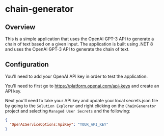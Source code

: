 # chain-generator

## Overview

This is a simple application that uses the OpenAI GPT-3 API to generate a chain of text based on a given input. The application is built using .NET 8 and uses the OpenAI GPT-3 API to generate the chain of text.

## Configuration

You'll need to add your OpenAI API key in order to test the application.

You'll need to first go to https://platform.openai.com/api-keys and create an API key.

Next you'll need to take your API key and update your local secrets.json file by going to the `Solution Explorer` and right clicking on the `ChainGenerator` project and selecting `Managed User Secrets` and the following:

```json
{
  "OpenAIServiceOptions:ApiKey": "YOUR_API_KEY"
}
```
